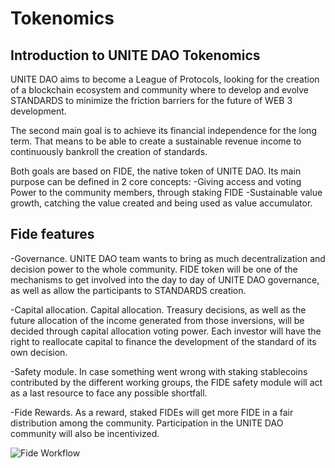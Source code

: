 # Tokenomics

## Introduction to UNITE DAO Tokenomics
UNITE DAO aims to become a League of Protocols, looking for the creation of a blockchain ecosystem and community where to develop and evolve STANDARDS to minimize the friction barriers for the future of WEB 3 development. 

The second main goal is to achieve its financial independence for the long term. That means to be able to create a sustainable revenue income to continuously bankroll the creation of standards.

Both goals are based on FIDE, the native token of UNITE DAO. Its main purpose can be defined in 2 core concepts:
-Giving access and voting Power to the community members, through staking FIDE
-Sustainable value growth, catching the value created and being used as value accumulator.

## Fide features
-Governance. UNITE DAO team wants to bring as much decentralization and decision power to the whole community.  FIDE token will be one of the mechanisms to get involved into the day to day of UNITE DAO governance, as well as allow the participants to STANDARDS creation. 

-Capital allocation. Capital allocation. Treasury decisions, as well as the future allocation of the income generated from those inversions, will be decided through capital allocation voting power. Each investor will have the right to reallocate capital to finance the development of the standard of its own decision.  

-Safety module. In case something went wrong with staking stablecoins contributed by the different working groups, the FIDE safety module will act as a last resource to face any possible shortfall.

-Fide Rewards. As a reward, staked FIDEs will get more FIDE in a fair distribution among the community. Participation in the UNITE DAO community will also be incentivized. 

![Fide Workflow](https://user-images.githubusercontent.com/78653335/152517463-ab878aef-7a57-40e0-a3a9-3178e448c732.PNG)

